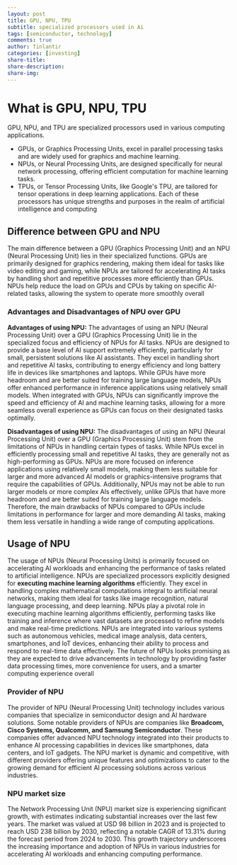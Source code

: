```yaml
---
layout: post
title: GPU, NPU, TPU
subtitle: specialized processors used in Ai
tags: [semiconductor, technology]
comments: true
author: finlantir
categories: [investing]
share-title:
share-description:
share-img:
---
```




# What is GPU, NPU, TPU
GPU, NPU, and TPU are specialized processors used in various computing applications. 
- GPUs, or Graphics Processing Units, excel in parallel processing tasks and are widely used for graphics and machine learning. 
- NPUs, or Neural Processing Units, are designed specifically for neural network processing, offering efficient computation for machine learning tasks. 
- TPUs, or Tensor Processing Units, like Google's TPU, are tailored for tensor operations in deep learning applications. 
Each of these processors has unique strengths and purposes in the realm of artificial intelligence and computing



## Difference between GPU and NPU
The main difference between a GPU (Graphics Processing Unit) and an NPU (Neural Processing Unit) lies in their specialized functions. 
GPUs are primarily designed for graphics rendering, making them ideal for tasks like video editing and gaming, while NPUs are tailored for accelerating AI tasks by handling short and repetitive processes more efficiently than GPUs. NPUs help reduce the load on GPUs and CPUs by taking on specific AI-related tasks, allowing the system to operate more smoothly overall



### Advantages and Disadvantages of NPU over GPU
**Advantages of using NPU:**
The advantages of using an NPU (Neural Processing Unit) over a GPU (Graphics Processing Unit) lie in the specialized focus and efficiency of NPUs for AI tasks. NPUs are designed to provide a base level of AI support extremely efficiently, particularly for small, persistent solutions like AI assistants. They excel in handling short and repetitive AI tasks, contributing to energy efficiency and long battery life in devices like smartphones and laptops. While GPUs have more headroom and are better suited for training large language models, NPUs offer enhanced performance in inference applications using relatively small models. When integrated with GPUs, NPUs can significantly improve the speed and efficiency of AI and machine learning tasks, allowing for a more seamless overall experience as GPUs can focus on their designated tasks optimally.

**Disadvantages of using NPU:**
The disadvantages of using an NPU (Neural Processing Unit) over a GPU (Graphics Processing Unit) stem from the limitations of NPUs in handling certain types of tasks. While NPUs excel in efficiently processing small and repetitive AI tasks, they are generally not as high-performing as GPUs. NPUs are more focused on inference applications using relatively small models, making them less suitable for larger and more advanced AI models or graphics-intensive programs that require the capabilities of GPUs. Additionally, NPUs may not be able to run larger models or more complex AIs effectively, unlike GPUs that have more headroom and are better suited for training large language models. Therefore, the main drawbacks of NPUs compared to GPUs include limitations in performance for larger and more demanding AI tasks, making them less versatile in handling a wide range of computing applications.



## Usage of NPU
The usage of NPUs (Neural Processing Units) is primarily focused on accelerating AI workloads and enhancing the performance of tasks related to artificial intelligence. NPUs are specialized processors explicitly designed for **executing machine learning algorithms** efficiently. They excel in handling complex mathematical computations integral to artificial neural networks, making them ideal for tasks like image recognition, natural language processing, and deep learning. NPUs play a pivotal role in executing machine learning algorithms efficiently, performing tasks like training and inference where vast datasets are processed to refine models and make real-time predictions. NPUs are integrated into various systems such as autonomous vehicles, medical image analysis, data centers, smartphones, and IoT devices, enhancing their ability to process and respond to real-time data effectively. The future of NPUs looks promising as they are expected to drive advancements in technology by providing faster data processing times, more convenience for users, and a smarter computing experience overall



### Provider of NPU
The provider of NPU (Neural Processing Unit) technology includes various companies that specialize in semiconductor design and AI hardware solutions. Some notable providers of NPUs are companies like **Broadcom, Cisco Systems, Qualcomm, and Samsung Semiconductor**. These companies offer advanced NPU technology integrated into their products to enhance AI processing capabilities in devices like smartphones, data centers, and IoT gadgets. The NPU market is dynamic and competitive, with different providers offering unique features and optimizations to cater to the growing demand for efficient AI processing solutions across various industries.



### NPU market size
The Network Processing Unit (NPU) market size is experiencing significant growth, with estimates indicating substantial increases over the last few years. The market was valued at USD 98 billion in 2023 and is projected to reach USD 238 billion by 2030, reflecting a notable CAGR of 13.31% during the forecast period from 2024 to 2030. This growth trajectory underscores the increasing importance and adoption of NPUs in various industries for accelerating AI workloads and enhancing computing performance.